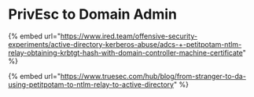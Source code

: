 # PrivEsc to Domain Admin

{% embed url="https://www.ired.team/offensive-security-experiments/active-directory-kerberos-abuse/adcs-+-petitpotam-ntlm-relay-obtaining-krbtgt-hash-with-domain-controller-machine-certificate" %}

{% embed url="https://www.truesec.com/hub/blog/from-stranger-to-da-using-petitpotam-to-ntlm-relay-to-active-directory" %}

